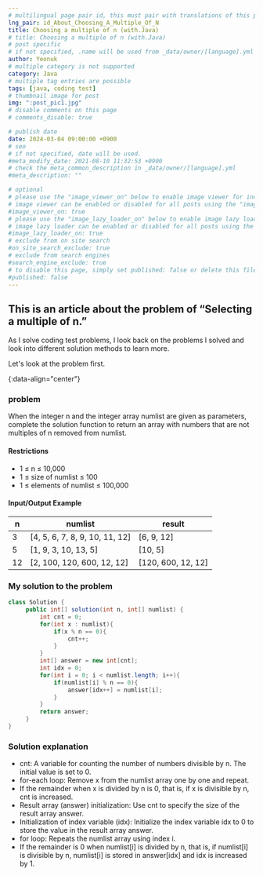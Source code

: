 ```yaml
---
# multilingual page pair id, this must pair with translations of this page. (This name must be unique)
lng_pair: id_About_Choosing_A_Multiple_Of_N
title: Choosing a multiple of n (with.Java)
# title: Choosing a multiple of n (with.Java)
# post specific
# if not specified, .name will be used from _data/owner/[language].yml
author: Yeonuk
# multiple category is not supported
category: Java
# multiple tag entries are possible
tags: [java, coding test]
# thumbnail image for post
img: ":post_pic1.jpg"
# disable comments on this page
# comments_disable: true

# publish date
date: 2024-03-04 09:00:00 +0900
# seo
# if not specified, date will be used.
#meta_modify_date: 2021-08-10 11:32:53 +0900
# check the meta_common_description in _data/owner/[language].yml
#meta_description: ""

# optional
# please use the "image_viewer_on" below to enable image viewer for individual pages or posts (_posts/ or [language]/_posts folders).
# image viewer can be enabled or disabled for all posts using the "image_viewer_posts: true" setting in _data/conf/main.yml.
#image_viewer_on: true
# please use the "image_lazy_loader_on" below to enable image lazy loader for individual pages or posts (_posts/ or [language]/_posts folders).
# image lazy loader can be enabled or disabled for all posts using the "image_lazy_loader_posts: true" setting in _data/conf/main.yml.
#image_lazy_loader_on: true
# exclude from on site search
#on_site_search_exclude: true
# exclude from search engines
#search_engine_exclude: true
# to disable this page, simply set published: false or delete this file
#published: false
---
```


<!-- outline-start -->

## This is an article about the problem of “Selecting a multiple of n.”

As I solve coding test problems, I look back on the problems I solved and look into different solution methods to learn more.

Let's look at the problem first.

{:data-align="center"}

<!-- outline-end -->

### problem

When the integer n and the integer array numlist are given as parameters, complete the solution function to return an array with numbers that are not multiples of n removed from numlist.

#### Restrictions

- 1 ≤ n ≤ 10,000
- 1 ≤ size of numlist ≤ 100
- 1 ≤ elements of numlist ≤ 100,000

#### Input/Output Example

| n   | numlist                        | result             |
| --- | ------------------------------ | ------------------ |
| 3   | [4, 5, 6, 7, 8, 9, 10, 11, 12] | [6, 9, 12]         |
| 5   | [1, 9, 3, 10, 13, 5]           | [10, 5]            |
| 12  | [2, 100, 120, 600, 12, 12]     | [120, 600, 12, 12] |

<!-- | start_num | end_num | result |
| --------- | ------- | ------ |
| 10 | 3 | 0 | -->

### My solution to the problem

```java
class Solution {
     public int[] solution(int n, int[] numlist) {
         int cnt = 0;
         for(int x : numlist){
             if(x % n == 0){
                 cnt++;
             }
         }
         int[] answer = new int[cnt];
         int idx = 0;
         for(int i = 0; i < numlist.length; i++){
             if(numlist[i] % n == 0){
                 answer[idx++] = numlist[i];
             }
         }
         return answer;
     }
}
```

### Solution explanation

- cnt: A variable for counting the number of numbers divisible by n. The initial value is set to 0.
- for-each loop: Remove x from the numlist array one by one and repeat.
- If the remainder when x is divided by n is 0, that is, if x is divisible by n, cnt is increased.
- Result array (answer) initialization: Use cnt to specify the size of the result array answer.
- Initialization of index variable (idx): Initialize the index variable idx to 0 to store the value in the result array answer.
- for loop: Repeats the numlist array using index i.
- If the remainder is 0 when numlist[i] is divided by n, that is, if numlist[i] is divisible by n, numlist[i] is stored in answer[idx] and idx is increased by 1.
